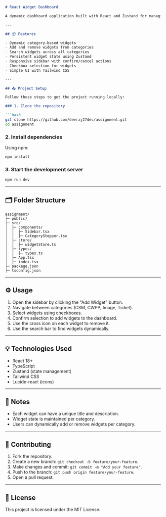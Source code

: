 
````markdown
# React Widget Dashboard

A dynamic dashboard application built with React and Zustand for managing widgets across categories. Users can add, remove, and search widgets within categories like CSM, CWPP, Image, and Ticket.

---

## 📦 Features

- Dynamic category-based widgets
- Add and remove widgets from categories
- Search widgets across all categories
- Persistent widget state using Zustand
- Responsive sidebar with confirm/cancel actions
- Checkbox selection for widgets
- Simple UI with Tailwind CSS

---

## 📥 Project Setup

Follow these steps to get the project running locally:

### 1. Clone the repository

```bash
git clone https://github.com/devraj27dec/assignment.git
cd assignment
````

### 2. Install dependencies

Using npm:

```bash
npm install
```


### 3. Start the development server

```bash
npm run dev
```

---

## 🗂 Folder Structure

```
assignment/
├─ public/
├─ src/
│  ├─ components/
│  │  ├─ Sidebar.tsx
│  │  ├─ CategoryStepper.tsx
│  ├─ store/
│  │  ├─ widgetStore.ts
│  ├─ types/
│  │  ├─ types.ts
│  ├─ App.tsx
│  ├─ index.tsx
├─ package.json
├─ tsconfig.json
```

---

## ⚙️ Usage

1. Open the sidebar by clicking the "Add Widget" button.
2. Navigate between categories (CSM, CWPP, Image, Ticket).
3. Select widgets using checkboxes.
4. Confirm selection to add widgets to the dashboard.
5. Use the cross icon on each widget to remove it.
6. Use the search bar to find widgets dynamically.

---

## 💡 Technologies Used

* React 18+
* TypeScript
* Zustand (state management)
* Tailwind CSS
* Lucide-react (icons)

---

## 📌 Notes

* Each widget can have a unique title and description.
* Widget state is maintained per category.
* Users can dynamically add or remove widgets per category.

---

## 📝 Contributing

1. Fork the repository.
2. Create a new branch: `git checkout -b feature/your-feature`.
3. Make changes and commit: `git commit -m "Add your feature"`.
4. Push to the branch: `git push origin feature/your-feature`.
5. Open a pull request.

---

## 📄 License

This project is licensed under the MIT License.

```


